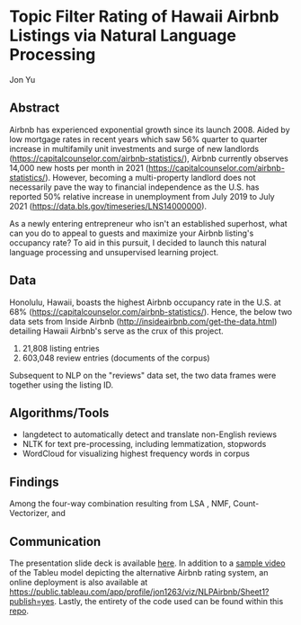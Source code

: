 # Topic Filter Rating of Hawaii Airbnb Listings via Natural Language Processing
Jon Yu

## Abstract
Airbnb has experienced exponential growth since its launch 2008. Aided by low mortgage rates in recent years which saw 56% quarter to quarter increase in multifamily unit investments and surge of new landlords (https://capitalcounselor.com/airbnb-statistics/), Airbnb currently observes 14,000 new hosts per month in 2021 (https://capitalcounselor.com/airbnb-statistics/). However, becoming a multi-property landlord does not necessarily pave the way to financial independence as the U.S. has reported 50% relative increase in unemployment from July 2019 to July 2021 (https://data.bls.gov/timeseries/LNS14000000).

As a newly entering entrepreneur who isn't an established superhost, what can you do to appeal to guests and maximize your Airbnb listing's occupancy rate? To aid in this pursuit, I decided to launch this natural language processing and unsupervised learning project.


## Data
Honolulu, Hawaii, boasts the highest Airbnb occupancy rate in the U.S. at 68% (https://capitalcounselor.com/airbnb-statistics/). Hence, the below two data sets from Inside Airbnb (http://insideairbnb.com/get-the-data.html) detailing Hawaii Airbnb's serve as the crux of this project. 

1. 21,808 listing entries
2. 603,048 review entries (documents of the corpus)

Subsequent to NLP on the "reviews" data set, the two data frames were together using the listing ID.

## Algorithms/Tools

- langdetect to automatically detect and translate non-English reviews
- NLTK for text pre-processing, including lemmatization, stopwords
- WordCloud for visualizing highest frequency words in corpus

## Findings

Among the four-way combination resulting from LSA , NMF, Count-Vectorizer, and 

## Communication
The presentation slide deck is available [here](https://github.com/runjon90/NLP_Unsupervised_Learning/blob/main/Slidedeck.pdf). In addition to a [sample video](https://github.com/runjon90/NLP_Unsupervised_Learning/blob/main/Hidden%20Rating%20Demo%20on%20Tableau.mov) of the Tableu model depicting the alternative Airbnb rating system, an online deployment is also available at https://public.tableau.com/app/profile/jon1263/viz/NLPAirbnb/Sheet1?publish=yes. Lastly, the entirety of the code used can be found within this [repo](https://github.com/runjon90/NLP_Unsupervised_Learning/tree/main/Code).
